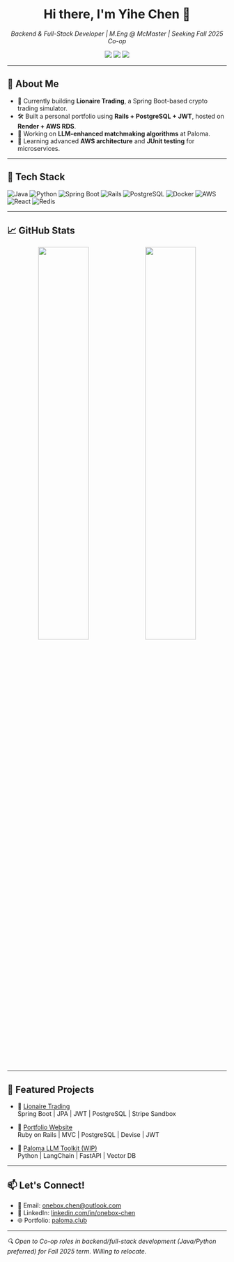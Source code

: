 
<h1 align="center">Hi there, I'm Yihe Chen 👋</h1>
<p align="center">
  <i>Backend & Full-Stack Developer | M.Eng @ McMaster | Seeking Fall 2025 Co-op</i>
</p>

<p align="center">
  <a href="mailto:onebox.chen@outlook.com"><img src="https://img.shields.io/badge/email-onebox.chen%40outlook.com-blue?style=flat-square&logo=gmail"></a>
  <a href="https://linkedin.com/in/onebox-chen"><img src="https://img.shields.io/badge/LinkedIn-Connect-blue?style=flat-square&logo=linkedin"></a>
  <a href="https://github.com/Anxile"><img src="https://img.shields.io/github/followers/Anxile?label=GitHub&style=flat-square&logo=github"></a>
</p>

---

## 🚀 About Me

- 🔭 Currently building **Lionaire Trading**, a Spring Boot-based crypto trading simulator.
- 🛠️ Built a personal portfolio using **Rails + PostgreSQL + JWT**, hosted on **Render + AWS RDS**.
- 🧠 Working on **LLM-enhanced matchmaking algorithms** at Paloma.
- 🌱 Learning advanced **AWS architecture** and **JUnit testing** for microservices.

---

## 🧰 Tech Stack

![Java](https://img.shields.io/badge/Java-007396?style=for-the-badge&logo=java)
![Python](https://img.shields.io/badge/Python-3670A0?style=for-the-badge&logo=python)
![Spring Boot](https://img.shields.io/badge/Spring_Boot-6DB33F?style=for-the-badge&logo=spring-boot)
![Rails](https://img.shields.io/badge/Ruby_on_Rails-CC0000?style=for-the-badge&logo=ruby-on-rails)
![PostgreSQL](https://img.shields.io/badge/PostgreSQL-316192?style=for-the-badge&logo=postgresql)
![Docker](https://img.shields.io/badge/Docker-2496ED?style=for-the-badge&logo=docker)
![AWS](https://img.shields.io/badge/AWS-232F3E?style=for-the-badge&logo=amazon-aws)
![React](https://img.shields.io/badge/React-20232A?style=for-the-badge&logo=react)
![Redis](https://img.shields.io/badge/Redis-DC382D?style=for-the-badge&logo=redis)

---

## 📈 GitHub Stats

<p align="center">
  <img width="48%" src="https://github-readme-stats.vercel.app/api?username=Anxile&show_icons=true&theme=radical&count_private=true" />
  <img width="48%" src="https://github-readme-stats.vercel.app/api/top-langs/?username=Anxile&layout=compact&theme=radical&langs_count=8" />
</p>

---

## 🧩 Featured Projects

- 🔗 [Lionaire Trading](https://github.com/Anxile/lionaire-trading.git)  
  Spring Boot | JPA | JWT | PostgreSQL | Stripe Sandbox  

- 🔗 [Portfolio Website](https://github.com/Anxile/myPortfolio.git)  
  Ruby on Rails | MVC | PostgreSQL | Devise | JWT  

- 🔗 [Paloma LLM Toolkit (WIP)](https://github.com/Anxile/Paloma_LLM.git)  
  Python | LangChain | FastAPI | Vector DB  

---

## 📫 Let's Connect!

- 📧 Email: [onebox.chen@outlook.com](mailto:onebox.chen@outlook.com)
- 💼 LinkedIn: [linkedin.com/in/onebox-chen](https://linkedin.com/in/onebox-chen)
- 🌐 Portfolio: [paloma.club](https://paloma.club)

---

<i>🔍 Open to Co-op roles in backend/full-stack development (Java/Python preferred) for Fall 2025 term. Willing to relocate.</i>
